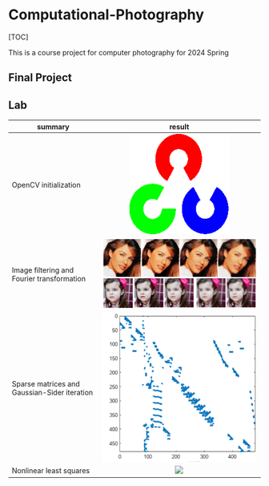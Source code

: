 # Computational-Photography
[TOC]

 This is a course project for computer photography for 2024 Spring

## Final Project





## Lab

| summary                                      |                  result                  |
| -------------------------------------------- | :--------------------------------------: |
| OpenCV initialization                        |     ![](lab1_opencv/opencv-logo.png)     |
| Image filtering and Fourier transformation   |         ![](lab2_fliter/001.png)         |
| Sparse matrices and Gaussian-Sider iteration | ![](lab3_sparse-matrix/sparsematrix.png) |
| Nonlinear least squares                      |     ![](lab5-Gauss-Newton/plot.gif)      |





